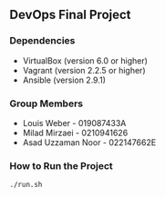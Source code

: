 ## DevOps Final Project

### Dependencies
- VirtualBox (version 6.0 or higher)
- Vagrant (version 2.2.5 or higher)
- Ansible (version 2.9.1)

### Group Members
- Louis Weber - 019087433A
- Milad Mirzaei - 0210941626
- Asad Uzzaman Noor - 022147662E

### How to Run the Project
```bash
./run.sh
```